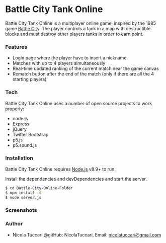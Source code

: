 
# Battle City Tank Online

Battle City Tank Online is a multiplayer online game, inspired by the 1985 game [Battle City](https://en.wikipedia.org/wiki/Battle_City_(video_game)).
The player controls a tank in a map with destructible blocks and must destroy other players tanks in order to earn point.

### Features
- Login page where the player have to insert a nickname
- Matches with up to 4 players simultaneously
- Real-time updated ranking of the current match near the game canvas
- Rematch button after the end of the match (only if there are all the 4 starting players)

### Tech
Battle City Tank Online uses a number of open source projects to work properly:
- node.js
- Express
- jQuery
- Twitter Bootstrap
- p5.js
- p5.sound.js

### Installation

Battle City Tank Online requires [Node.js](https://nodejs.org/) v8.9+ to run.

Install the dependencies and devDependencies and start the server.

```sh
$ cd Battle-City-Online-Folder
$ npm install -d
$ node server.js
```

### Screenshots

### Author
- Nicola Tuccari @gitHub: NicolaTuccari, Email: nicolatuccari@gmail.com
